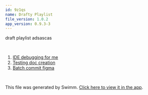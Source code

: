 ```yaml
---
id: 9z1qs
name: Drafty Playlist
file_version: 1.0.2
app_version: 0.9.3-3
---
```


<!-- Intro - Do not remove this comment -->
draft playlist adsascas

<br/>

<!-- Steps - Do not remove this comment -->
1. [IDE debugging for me](ide-debugging-for-me.4gbm3.sw.md)
2. [Testing doc creation](testing-doc-creation.LTxBk.sw.md)
3. [Batch commit figma](https://www.figma.com/file/prhW0buKymkMyOM6pxI9Fu/%5B0.9.1~-1.0.0%5D-Editor?node-id=746%3A108095)


<br/>

This file was generated by Swimm. [Click here to view it in the app](http://localhost:5000/repos/Z2l0aHViJTNBJTNBc3Rva2Utd2VhdGhlciUzQSUzQUFkZGllQ29oZW4=/docs/9z1qs).